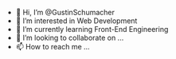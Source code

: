 - 👋 Hi, I’m @GustinSchumacher
- 👀 I’m interested in Web Development
- 🌱 I’m currently learning Front-End Engineering 
- 💞️ I’m looking to collaborate on ...
- 📫 How to reach me ...

<!---
GustinSchumacher/GustinSchumacher is a ✨ special ✨ repository because its `README.md` (this file) appears on your GitHub profile.
You can click the Preview link to take a look at your changes.
--->

